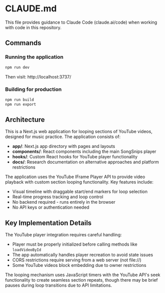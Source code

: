 # CLAUDE.md

This file provides guidance to Claude Code (claude.ai/code) when working with code in this repository.

## Commands

### Running the application
```bash
npm run dev
```
Then visit: http://localhost:3737/

### Building for production
```bash
npm run build
npm run export
```

## Architecture

This is a Next.js web application for looping sections of YouTube videos, designed for music practice. The application consists of:

- **app/**: Next.js app directory with pages and layouts
- **components/**: React components including the main SongSnips player
- **hooks/**: Custom React hooks for YouTube player functionality
- **docs/**: Research documentation on alternative approaches and platform restrictions

The application uses the YouTube IFrame Player API to provide video playback with custom section looping functionality. Key features include:
- Visual timeline with draggable start/end markers for loop selection
- Real-time progress tracking and loop control
- No backend required - runs entirely in the browser
- No API keys or authentication needed

## Key Implementation Details

The YouTube player integration requires careful handling:
- Player must be properly initialized before calling methods like `loadVideoById`
- The app automatically handles player recreation to avoid state issues
- CORS restrictions require serving from a web server (not file://)
- Some YouTube videos block embedding due to owner restrictions

The looping mechanism uses JavaScript timers with the YouTube API's seek functionality to create seamless section repeats, though there may be brief pauses during loop transitions due to API limitations.